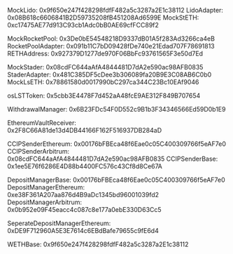 MockLido: 0x9f650e247f428298fdfF482a5c3287a2E1c38112
LidoAdapter: 0x08B618c6606841B2D59735208fB451208Ad6599E
MockStETH: 0xc17475AE77d913C93cb1Adc0bB0AE69cfFCC89f2

MockRocketPool: 0x3De0bE54548218D9337dB01A5f283Ad3266ca4eB
RocketPoolAdapter: 0x091b11C7bD09428fDe740e21Edad707F78691813
RETHAddress: 0x927379D1277de970F06BbFc93761565F3e50d7Ed

MockStader: 0x08cdFC644aAfA4844481D7dA2e590ac98AFB0835
StaderAdapter: 0x481C385DF5cDee3b306089fa20B9E3C08AB6C0b0
MockLsETH: 0x78861580d0017990bC297ca344C23Bc10EAf9046

osLSTToken: 0x5cbb3E4478F7d452aA48fcE9AE312F849B707654

WithdrawalManager: 0x6B23FDc54F0D552c9B1b3F34346566Ed59D0b1E9

EthereumVaultReceiver: 0x2F8C66A81de13d4DB44166F162F516937DB284aD

CCIPSenderEthereum: 0x00176bFBEca48f6Eae0c05C400309766f5eAF7e0
CCIPSenderArbitrum: 0x08cdFC644aAfA4844481D7dA2e590ac98AFB0835
CCIPSenderBase: 0x1ee5E76f6286E4D88b4400FC576c43Cf8d8Ce67A

DepositManagerBase: 0x00176bFBEca48f6Eae0c05C400309766f5eAF7e0
DepositManagerEthereum: 0xe38F361A207aa876d4B9aDc1345bd96001039fd2
DepositManagerArbitrum: 0x0b952e09F45eacc4c087c8e177a0ebE330D63Cc5

SeperateDepositManagerEthereum: 0xDE9F712960A5E3E7614c6EBdBafe79655c9fE6d4

WETHBase: 0x9f650e247f428298fdfF482a5c3287a2E1c38112